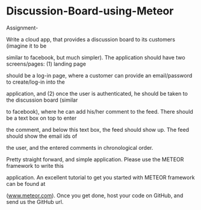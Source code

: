 # Discussion-Board-using-Meteor
Assignment-

Write a cloud app, that provides a discussion board to its customers (imagine it to be

similar to facebook, but much simpler). The application should have two screens/pages: (1) landing page

should be a log-in page, where a customer can provide an email/password to create/log-in into the

application, and (2) once the user is authenticated, he should be taken to the discussion board (similar

to facebook), where he can add his/her comment to the feed. There should be a text box on top to enter

the comment, and below this text box, the feed should show up. The feed should show the email ids of

the user, and the entered comments in chronological order.

Pretty straight forward, and simple application. Please use the METEOR framework to write this

application. An excellent tutorial to get you started with METEOR framework can be found at

(www.meteor.com). Once you get done, host your code on GitHub, and send us the GitHub url.
